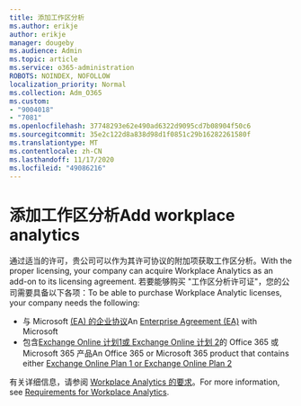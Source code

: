 ```yaml
---
title: 添加工作区分析
ms.author: erikje
author: erikje
manager: dougeby
ms.audience: Admin
ms.topic: article
ms.service: o365-administration
ROBOTS: NOINDEX, NOFOLLOW
localization_priority: Normal
ms.collection: Adm_O365
ms.custom:
- "9004018"
- "7081"
ms.openlocfilehash: 37748293e62e490ad6322d9095cd7b08904f50c6
ms.sourcegitcommit: 35e2c122d8a838d98d1f0851c29b16282261580f
ms.translationtype: MT
ms.contentlocale: zh-CN
ms.lasthandoff: 11/17/2020
ms.locfileid: "49086216"
---
```

# <a name="add-workplace-analytics"></a><span data-ttu-id="aa318-102">添加工作区分析</span><span class="sxs-lookup"><span data-stu-id="aa318-102">Add workplace analytics</span></span>

<span data-ttu-id="aa318-103">通过适当的许可，贵公司可以作为其许可协议的附加项获取工作区分析。</span><span class="sxs-lookup"><span data-stu-id="aa318-103">With the proper licensing, your company can acquire Workplace Analytics as an add-on to its licensing agreement.</span></span> <span data-ttu-id="aa318-104">若要能够购买 "工作区分析许可证"，您的公司需要具备以下各项：</span><span class="sxs-lookup"><span data-stu-id="aa318-104">To be able to purchase Workplace Analytic licenses, your company needs the following:</span></span> 

- <span data-ttu-id="aa318-105">与 Microsoft [ (EA) 的企业协议](https://docs.microsoft.com/workplace-analytics/setup/environment-requirements#enterprise-agreements)</span><span class="sxs-lookup"><span data-stu-id="aa318-105">An [Enterprise Agreement (EA)](https://docs.microsoft.com/workplace-analytics/setup/environment-requirements#enterprise-agreements) with Microsoft</span></span>
- <span data-ttu-id="aa318-106">包含[Exchange Online 计划1或 Exchange Online 计划 2](https://docs.microsoft.com/workplace-analytics/setup/environment-requirements#exchange-online-plans)的 Office 365 或 Microsoft 365 产品</span><span class="sxs-lookup"><span data-stu-id="aa318-106">An Office 365 or Microsoft 365 product that contains either [Exchange Online Plan 1 or Exchange Online Plan 2](https://docs.microsoft.com/workplace-analytics/setup/environment-requirements#exchange-online-plans)</span></span>

<span data-ttu-id="aa318-107">有关详细信息，请参阅 [Workplace Analytics 的要求](https://docs.microsoft.com/workplace-analytics/setup/environment-requirements)。</span><span class="sxs-lookup"><span data-stu-id="aa318-107">For more information, see [Requirements for Workplace Analytics](https://docs.microsoft.com/workplace-analytics/setup/environment-requirements).</span></span> 
